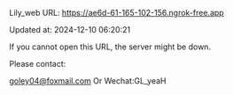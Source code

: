 Lily_web URL: https://ae6d-61-165-102-156.ngrok-free.app

Updated at: 2024-12-10 06:20:21

If you cannot open this URL, the server might be down.

Please contact: 

goley04@foxmail.com Or Wechat:GL_yeaH